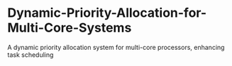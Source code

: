 # Dynamic-Priority-Allocation-for-Multi-Core-Systems
 A dynamic priority allocation  system for multi-core processors,  enhancing task scheduling
